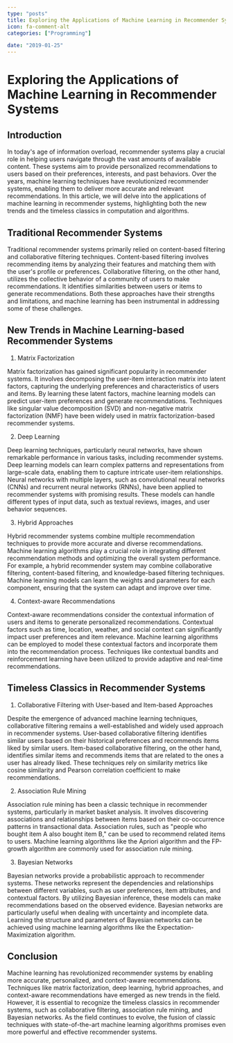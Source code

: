 ```yaml
---
type: "posts"
title: Exploring the Applications of Machine Learning in Recommender Systems
icon: fa-comment-alt
categories: ["Programming"]

date: "2019-01-25"
---
```




# Exploring the Applications of Machine Learning in Recommender Systems

## Introduction

In today's age of information overload, recommender systems play a crucial role in helping users navigate through the vast amounts of available content. These systems aim to provide personalized recommendations to users based on their preferences, interests, and past behaviors. Over the years, machine learning techniques have revolutionized recommender systems, enabling them to deliver more accurate and relevant recommendations. In this article, we will delve into the applications of machine learning in recommender systems, highlighting both the new trends and the timeless classics in computation and algorithms.

## Traditional Recommender Systems

Traditional recommender systems primarily relied on content-based filtering and collaborative filtering techniques. Content-based filtering involves recommending items by analyzing their features and matching them with the user's profile or preferences. Collaborative filtering, on the other hand, utilizes the collective behavior of a community of users to make recommendations. It identifies similarities between users or items to generate recommendations. Both these approaches have their strengths and limitations, and machine learning has been instrumental in addressing some of these challenges.

## New Trends in Machine Learning-based Recommender Systems

1. Matrix Factorization

Matrix factorization has gained significant popularity in recommender systems. It involves decomposing the user-item interaction matrix into latent factors, capturing the underlying preferences and characteristics of users and items. By learning these latent factors, machine learning models can predict user-item preferences and generate recommendations. Techniques like singular value decomposition (SVD) and non-negative matrix factorization (NMF) have been widely used in matrix factorization-based recommender systems.

2. Deep Learning

Deep learning techniques, particularly neural networks, have shown remarkable performance in various tasks, including recommender systems. Deep learning models can learn complex patterns and representations from large-scale data, enabling them to capture intricate user-item relationships. Neural networks with multiple layers, such as convolutional neural networks (CNNs) and recurrent neural networks (RNNs), have been applied to recommender systems with promising results. These models can handle different types of input data, such as textual reviews, images, and user behavior sequences.

3. Hybrid Approaches

Hybrid recommender systems combine multiple recommendation techniques to provide more accurate and diverse recommendations. Machine learning algorithms play a crucial role in integrating different recommendation methods and optimizing the overall system performance. For example, a hybrid recommender system may combine collaborative filtering, content-based filtering, and knowledge-based filtering techniques. Machine learning models can learn the weights and parameters for each component, ensuring that the system can adapt and improve over time.

4. Context-aware Recommendations

Context-aware recommendations consider the contextual information of users and items to generate personalized recommendations. Contextual factors such as time, location, weather, and social context can significantly impact user preferences and item relevance. Machine learning algorithms can be employed to model these contextual factors and incorporate them into the recommendation process. Techniques like contextual bandits and reinforcement learning have been utilized to provide adaptive and real-time recommendations.

## Timeless Classics in Recommender Systems

1. Collaborative Filtering with User-based and Item-based Approaches

Despite the emergence of advanced machine learning techniques, collaborative filtering remains a well-established and widely used approach in recommender systems. User-based collaborative filtering identifies similar users based on their historical preferences and recommends items liked by similar users. Item-based collaborative filtering, on the other hand, identifies similar items and recommends items that are related to the ones a user has already liked. These techniques rely on similarity metrics like cosine similarity and Pearson correlation coefficient to make recommendations.

2. Association Rule Mining

Association rule mining has been a classic technique in recommender systems, particularly in market basket analysis. It involves discovering associations and relationships between items based on their co-occurrence patterns in transactional data. Association rules, such as "people who bought item A also bought item B," can be used to recommend related items to users. Machine learning algorithms like the Apriori algorithm and the FP-growth algorithm are commonly used for association rule mining.

3. Bayesian Networks

Bayesian networks provide a probabilistic approach to recommender systems. These networks represent the dependencies and relationships between different variables, such as user preferences, item attributes, and contextual factors. By utilizing Bayesian inference, these models can make recommendations based on the observed evidence. Bayesian networks are particularly useful when dealing with uncertainty and incomplete data. Learning the structure and parameters of Bayesian networks can be achieved using machine learning algorithms like the Expectation-Maximization algorithm.

## Conclusion

Machine learning has revolutionized recommender systems by enabling more accurate, personalized, and context-aware recommendations. Techniques like matrix factorization, deep learning, hybrid approaches, and context-aware recommendations have emerged as new trends in the field. However, it is essential to recognize the timeless classics in recommender systems, such as collaborative filtering, association rule mining, and Bayesian networks. As the field continues to evolve, the fusion of classic techniques with state-of-the-art machine learning algorithms promises even more powerful and effective recommender systems.
